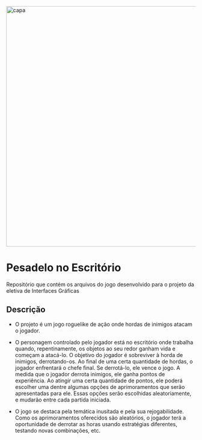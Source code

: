 <img width="1280" height="640" alt="capa" src="https://github.com/user-attachments/assets/5c2afd6a-152f-40a8-8fff-b87f5b463b99" />

# Pesadelo no Escritório
Repositório que contém os arquivos do jogo desenvolvido para o projeto da eletiva de Interfaces Gráficas

## Descrição 
  - O projeto é um jogo roguelike de ação onde hordas de inimigos atacam o jogador. 

  - O personagem controlado pelo jogador está no escritório onde trabalha quando, repentinamente, os objetos ao seu redor ganham vida e começam a atacá-lo. O objetivo do jogador é sobreviver à horda de inimigos, derrotando-os. Ao final de uma certa quantidade de hordas, o jogador enfrentará o chefe final. Se derrotá-lo, ele vence o jogo. A medida que o jogador derrota inimigos, ele ganha pontos de experiência. Ao atingir uma certa quantidade de pontos, ele poderá escolher uma dentre algumas opções de aprimoramentos que serão apresentadas para ele. Essas opções serão escolhidas aleatoriamente, e mudarão entre cada partida iniciada.

 - O jogo se destaca pela temática inusitada e pela sua rejogabilidade. Como os aprimoramentos oferecidos são aleatórios, o jogador terá a oportunidade de derrotar as horas usando estratégias diferentes, testando novas combinações, etc.
